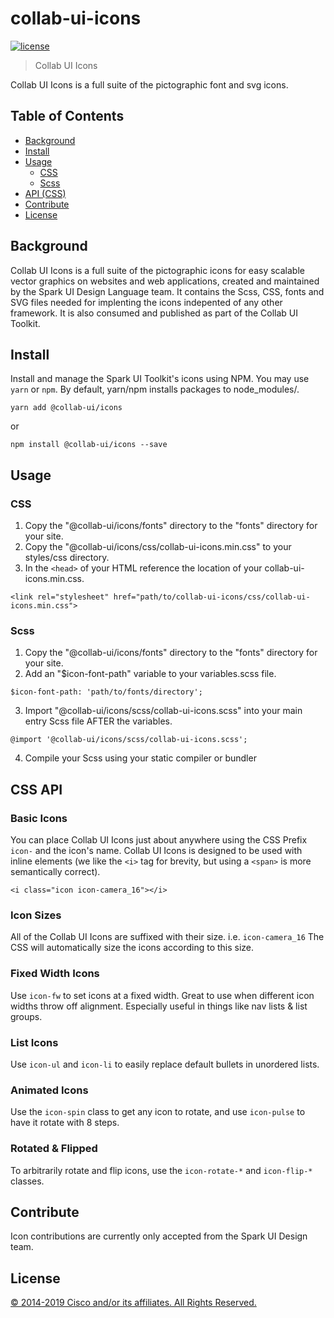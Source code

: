 # collab-ui-icons

[![license](https://img.shields.io/github/license/ciscospark/react-ciscospark.svg)](https://github.com/ciscospark/react-ciscospark/blob/master/LICENSE)

> Collab UI Icons

Collab UI Icons is a full suite of the pictographic font and svg icons.

## Table of Contents

- [Background](#background)
- [Install](#install)
- [Usage](#usage)
    - [CSS](#css)
    - [Scss](#scss)
- [API (CSS)](#api)
- [Contribute](#contribute)
- [License](#license)


## Background

Collab UI Icons is a full suite of the pictographic icons for easy scalable vector graphics on websites and web applications, created and maintained by the Spark UI Design Language team. It contains the Scss, CSS, fonts and SVG files needed for implenting the icons indepented of any other framework. It is also consumed and published as part of the Collab UI Toolkit.

## Install

Install and manage the Spark UI Toolkit's icons using NPM. You may use `yarn` or `npm`. By default, yarn/npm installs packages to node_modules/.

`yarn add @collab-ui/icons`

or

`npm install @collab-ui/icons --save`

## Usage


### CSS

1. Copy the "@collab-ui/icons/fonts" directory to the "fonts" directory for your site.
2. Copy the "@collab-ui/icons/css/collab-ui-icons.min.css" to your styles/css directory.
3. In the `<head>` of your HTML reference the location of your collab-ui-icons.min.css.

  `<link rel="stylesheet" href="path/to/collab-ui-icons/css/collab-ui-icons.min.css">`


### Scss
1. Copy the "@collab-ui/icons/fonts" directory to the "fonts" directory for your site.
2. Add an "$icon-font-path" variable to your variables.scss file.

`$icon-font-path: 'path/to/fonts/directory';`

3. Import "@collab-ui/icons/scss/collab-ui-icons.scss" into your main entry Scss file AFTER the variables.

`@import '@collab-ui/icons/scss/collab-ui-icons.scss';`

4. Compile your Scss using your static compiler or bundler


## CSS API

### Basic Icons

You can place Collab UI Icons just about anywhere using the CSS Prefix `icon-` and the icon's name. Collab UI Icons is designed to be used with inline elements (we like the `<i>` tag for brevity, but using a `<span>` is more semantically correct).

`<i class="icon icon-camera_16"></i>`

### Icon Sizes

All of the Collab UI Icons are suffixed with their size. i.e. `icon-camera_16` The CSS will automatically size the icons according to this size.

### Fixed Width Icons

Use `icon-fw` to set icons at a fixed width. Great to use when different icon widths throw off alignment. Especially useful in things like nav lists & list groups.

### List Icons

Use `icon-ul` and `icon-li` to easily replace default bullets in unordered lists.

### Animated Icons

Use the `icon-spin` class to get any icon to rotate, and use `icon-pulse` to have it rotate with 8 steps.

### Rotated & Flipped

To arbitrarily rotate and flip icons, use the `icon-rotate-*` and `icon-flip-*` classes.

## Contribute

Icon contributions are currently only accepted from the Spark UI Design team.

## License

[© 2014-2019 Cisco and/or its affiliates. All Rights Reserved.](../LICENSE)
